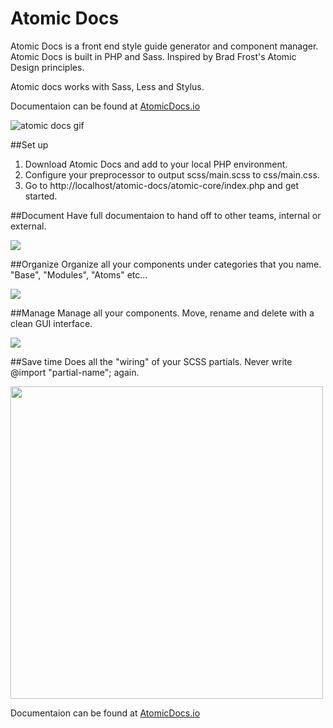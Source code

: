# Atomic Docs
Atomic Docs is a front end style guide generator and component manager. Atomic Docs is built in PHP and Sass. Inspired by Brad Frost's Atomic Design principles.

Atomic docs works with Sass, Less and Stylus. 

Documentaion can be found at <a href="http://atomicdocs.io/">AtomicDocs.io</a>

<img src="http://atomicdocs.io/img/demo1.gif" alt="atomic docs gif" />

##Set up

1. Download Atomic Docs and add to your local PHP environment.
2. Configure your preprocessor to output scss/main.scss to css/main.css.
3. Go to http://localhost/atomic-docs/atomic-core/index.php and get started.

##Document
Have full documentaion to hand off to other teams, internal or external.

<img src="http://atomicdocs.io/img/document.png" />

##Organize
Organize all your components under categories that you name. "Base", "Modules", "Atoms" etc...

<img src="http://atomicdocs.io/img/organize.png"/>

##Manage
Manage all your components. Move, rename and delete with a clean GUI interface.

<img src="http://atomicdocs.io/img/manage.gif" />

##Save time
Does all the "wiring" of your SCSS partials. Never write @import "partial-name"; again.

<img width="500" src="http://atomicdocs.io/img/helpful.png"/>

Documentaion can be found at <a href="http://atomicdocs.io/">AtomicDocs.io</a>

